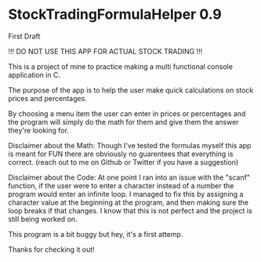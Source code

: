 # StockTradingFormulaHelper 0.9
First Draft 

!!! DO NOT USE THIS APP FOR ACTUAL STOCK TRADING !!!

This is a project of mine to practice making a multi functional console application in C.

The purpose of the app is to help the user make quick calculations on stock prices and percentages.

By choosing a menu item the user can enter in prices or percentages and the program will simply do
the math for them and give them the answer they're looking for.

Disclaimer about the Math: 
Though I've tested the formulas myself this app is meant for FUN there are obviously no guarentees that everything is correct.
(reach out to me on Github or Twitter if you have a suggestion)

Disclaimer about the Code: 
At one point I ran into an issue with the "scanf" function, if the user were to enter a character instead of a number
the program would enter an infinite loop. I managed to fix this by assigning a character value at the beginning at the program, 
and then making sure the loop breaks if that changes. I know that this is not perfect and the project is still being worked on.

This program is a bit buggy but hey, it's a first attemp.

Thanks for checking it out!


